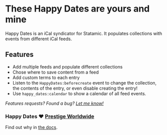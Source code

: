 # These Happy Dates are yours and mine

Happy Dates is an iCal syndicator for Statamic. It populates collections with events from different iCal feeds.

## Features
* Add multiple feeds and populate different collections
* Chose where to save content from a feed
* Add custom terms to each entry
* Listen to the `HappyDates:beforecreate` event to change the collection, the contents of the entry, or even disable creating the entry!
* Use `happy_dates:calendar` to show a calendar of all feed events.

_Features requests? Found a bug? [Let me know!](mailto:wout@woutmager.nl)_

### Happy Dates ❤ [Prestige Worldwide](https://statamic.com/marketplace/addons/prestige-worldwide)
Find out why in [the docs](https://statamic.com/marketplace/addons/happy-dates/v2/docs).
